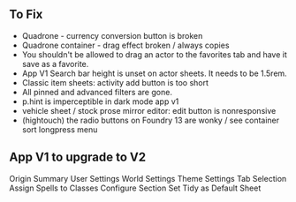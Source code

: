## To Fix

- Quadrone - currency conversion button is broken
- Quadrone container - drag effect broken / always copies
- You shouldn't be allowed to drag an actor to the favorites tab and have it save as a favorite.
- App V1 Search bar height is unset on actor sheets. It needs to be 1.5rem.
- Classic item sheets: activity add button is too short
- All pinned and advanced filters are gone.
- p.hint is imperceptible in dark mode app v1
- vehicle sheet / stock prose mirror editor: edit button is nonresponsive
- (hightouch) the radio buttons on Foundry 13 are wonky / see container sort longpress menu

## App V1 to upgrade to V2

Origin Summary
User Settings
World Settings
Theme Settings
Tab Selection
Assign Spells to Classes
Configure Section
Set Tidy as Default Sheet
